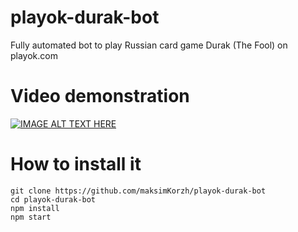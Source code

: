# playok-durak-bot
Fully automated bot to play Russian card game Durak (The Fool) on playok.com

# Video demonstration
[![IMAGE ALT TEXT HERE](https://img.youtube.com/vi/FYQPa8by2F4/0.jpg)](https://youtu.be/FYQPa8by2F4)

# How to install it
    git clone https://github.com/maksimKorzh/playok-durak-bot
    cd playok-durak-bot
    npm install
    npm start
